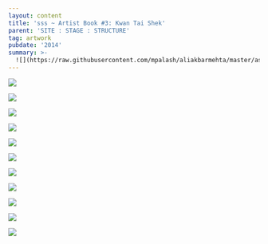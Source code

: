 ```yaml
---
layout: content
title: 'sss ~ Artist Book #3: Kwan Tai Shek'
parent: 'SITE : STAGE : STRUCTURE'
tag: artwork
pubdate: '2014'
summary: >-
  ![](https://raw.githubusercontent.com/mpalash/aliakbarmehta/master/assets/img/temple.jpg)
---
```

![](https://raw.githubusercontent.com/mpalash/aliakbarmehta/master/assets/img/temple-01.jpg)

![](https://raw.githubusercontent.com/mpalash/aliakbarmehta/master/assets/img/temple-02.jpg)

![](https://raw.githubusercontent.com/mpalash/aliakbarmehta/master/assets/img/temple-03.jpg)

![](https://raw.githubusercontent.com/mpalash/aliakbarmehta/master/assets/img/temple-04.jpg)

![](/assets/img/temple-05.jpg)

![](/assets/img/temple-06.jpg)

![](/assets/img/temple-07.jpg)

![](/assets/img/temple-08.jpg)

![](/assets/img/temple-09.jpg)

![](/assets/img/temple-10.jpg)

![](/assets/img/temple-11.jpg)
